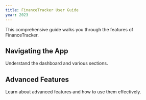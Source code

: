 ```yaml
---
title: FinanceTracker User Guide
year: 2023
---
```


This comprehensive guide walks you through the features of FinanceTracker.

## Navigating the App
Understand the dashboard and various sections.

## Advanced Features
Learn about advanced features and how to use them effectively.
